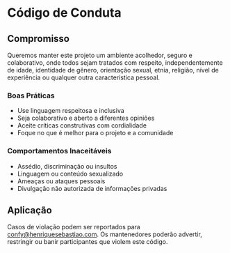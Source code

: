 # Código de Conduta

## Compromisso

Queremos manter este projeto um ambiente acolhedor, seguro e colaborativo, onde todos sejam tratados com respeito, independentemente de idade, identidade de gênero, orientação sexual, etnia, religião, nível de experiência ou qualquer outra característica pessoal.

### Boas Práticas

- Use linguagem respeitosa e inclusiva
- Seja colaborativo e aberto a diferentes opiniões
- Aceite críticas construtivas com cordialidade
- Foque no que é melhor para o projeto e a comunidade

### Comportamentos Inaceitáveis

- Assédio, discriminação ou insultos
- Linguagem ou conteúdo sexualizado
- Ameaças ou ataques pessoais
- Divulgação não autorizada de informações privadas

## Aplicação

Casos de violação podem ser reportados para confy@henriquesebastiao.com.
Os mantenedores poderão advertir, restringir ou banir participantes que violem este código.
